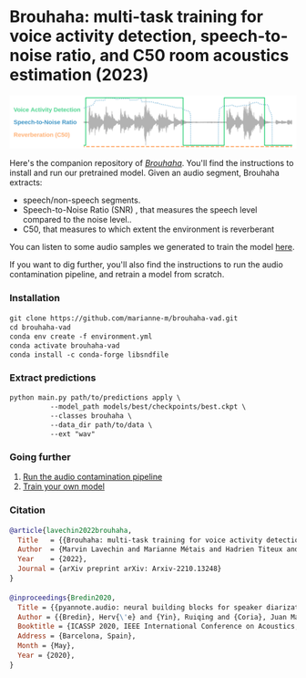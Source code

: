 # Brouhaha: multi-task training for voice activity detection, speech-to-noise ratio, and C50 room acoustics estimation (2023)

![](doc/brouhaha.png)

Here's the companion repository of [*Brouhaha*](https://arxiv.org/abs/2210.13248). 
You'll find the instructions to install and run our pretrained model. Given an audio segment, Brouhaha extracts:
- speech/non-speech segments.
- Speech-to-Noise Ratio (SNR) , that measures the speech level compared to the noise level.. 
- C50, that measures to which extent the environment is reverberant

You can listen to some audio samples we generated to train the model [here](https://marvinlvn.github.io/brouhaha/).

If you want to dig further, you'll also find the instructions to run the audio contamination pipeline, and retrain a model from scratch.

### Installation

```
git clone https://github.com/marianne-m/brouhaha-vad.git
cd brouhaha-vad
conda env create -f environment.yml
conda activate brouhaha-vad
conda install -c conda-forge libsndfile
```

### Extract predictions

```
python main.py path/to/predictions apply \
          --model_path models/best/checkpoints/best.ckpt \
          --classes brouhaha \
          --data_dir path/to/data \
          --ext "wav"
```

### Going further

1) [Run the audio contamination pipeline](https://github.com/marianne-m/brouhaha-maker)
2) [Train your own model](./doc/training.md)

### Citation

```bibtex
@article{lavechin2022brouhaha,
  Title   = {{Brouhaha: multi-task training for voice activity detection, speech-to-noise ratio, and C50 room acoustics estimation}},
  Author  = {Marvin Lavechin and Marianne Métais and Hadrien Titeux and Alodie Boissonnet and Jade Copet and Morgane Rivière and Elika Bergelson and Alejandrina Cristia and Emmanuel Dupoux and Hervé Bredin},
  Year    = {2022},
  Journal = {arXiv preprint arXiv: Arxiv-2210.13248}
}

@inproceedings{Bredin2020,
  Title = {{pyannote.audio: neural building blocks for speaker diarization}},
  Author = {{Bredin}, Herv{\'e} and {Yin}, Ruiqing and {Coria}, Juan Manuel and {Gelly}, Gregory and {Korshunov}, Pavel and {Lavechin}, Marvin and {Fustes}, Diego and {Titeux}, Hadrien and {Bouaziz}, Wassim and {Gill}, Marie-Philippe},
  Booktitle = {ICASSP 2020, IEEE International Conference on Acoustics, Speech, and Signal Processing},
  Address = {Barcelona, Spain},
  Month = {May},
  Year = {2020},
}
```
